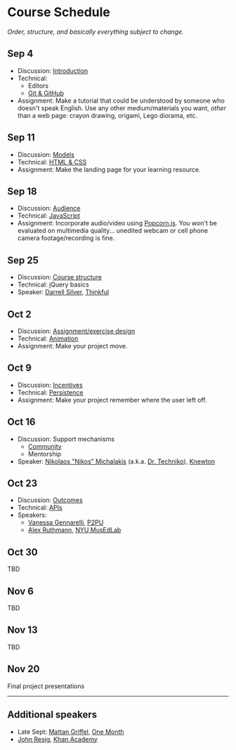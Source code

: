 # Course Schedule

*Order, structure, and basically everything subject to change.*

## Sep 4

* Discussion: [Introduction](topics/introduction.md)
* Technical:
    * Editors
    * [Git & GitHub](topics/github.md)
* Assignment: Make a tutorial that could be understood by someone who doesn't speak English. Use any other medium/materials you want, *other* than a web page: crayon drawing, origami, Lego diorama, etc.

## Sep 11

* Discussion: [Models](topics/models.md)
* Technical: [HTML & CSS](topics/html.md)
* Assignment: Make the landing page for your learning resource.

## Sep 18

* Discussion: [Audience](topics/audience.md)
* Technical: [JavaScript](topics/javascript.md)
* Assignment: Incorporate audio/video using [Popcorn.js](http://popcornjs.org). You won't be evaluated on multimedia quality... unedited webcam or cell phone camera footage/recording is fine.

## Sep 25

* Discussion: [Course structure](topics/course_structure.md)
* Technical: jQuery basics
* Speaker: [Darrell Silver](http://darrellsilver.com/), [Thinkful](http://www.thinkful.com/)

## Oct 2

* Discussion: [Assignment/exercise design](assignment_design.md)
* Technical: [Animation](topics/animation.md)
* Assignment: Make your project move.

## Oct 9

* Discussion: [Incentives](topics/incentives.md)
* Technical: [Persistence](topics/persistence.md)
* Assignment: Make your project remember where the user left off.

## Oct 16

* Discussion: Support mechanisms
    * [Community](topics/community.md)
    * Mentorship
* Speaker: [Nikolaos "Nikos" Michalakis](http://www.linkedin.com/pub/nikolaos-michalakis/1/40b/3b0) (a.k.a. [Dr. Techniko](http://drtechniko.com/)), [Knewton](http://www.knewton.com/)

## Oct 23

* Discussion: [Outcomes](topics/outcomes.md)
* Technical: [APIs](topics/apis.md)
* Speakers:
    * [Vanessa Gennarelli](http://mozzadrella.me/), [P2PU](https://p2pu.org/)
    * [Alex Ruthmann](http://www.alexruthmann.com/), [NYU MusEdLab](http://www.experiencingaudio.org/)

## Oct 30

TBD

## Nov 6

TBD

## Nov 13

TBD

## Nov 20

Final project presentations

---

## Additional speakers

* Late Sept: [Mattan Griffel](http://about.me/mattangriffel), [One Month](https://onemonth.com/)
* [John Resig](http://ejohn.org/), [Khan Academy](https://www.khanacademy.org/)
